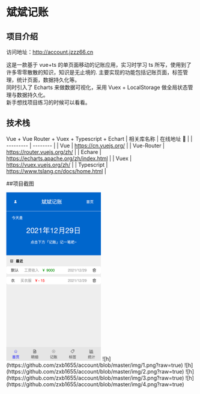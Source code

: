 # 斌斌记账

## 项目介绍

访问地址：http://account.jzzz66.cn

这是一款基于 vue+ts 的单页面移动的记账应用，实习时学习 ts 所写，使用到了许多零零散散的知识，知识是无止境的.
主要实现的功能包括记账页面，标签管理，统计页面，数据持久化等。  
同时引入了 Echarts 来做数据可视化，采用 Vuex + LocalStorage 做全局状态管理与数据持久化。  
新手想找项目练习的时候可以看看。

## 技术栈

Vue + Vue Router + Vuex + Typescript + Echart
| 相关库名称 | 在线地址 🔗 |
| --------- | -------- |
| Vue | https://cn.vuejs.org/ |
| Vue-Router | https://router.vuejs.org/zh/ |
| Echare | https://echarts.apache.org/zh/index.html |
| Vuex | https://vuex.vuejs.org/zh/ |
| Typescript | https://www.tslang.cn/docs/home.html |

##项目截图

<img src="https://github.com/zxb1655/account/blob/master/img/1.png?raw=true" width="50%">
![h](https://github.com/zxb1655/account/blob/master/img/1.png?raw=true)
![h](https://github.com/zxb1655/account/blob/master/img/2.png?raw=true)
![h](https://github.com/zxb1655/account/blob/master/img/3.png?raw=true)
![h](https://github.com/zxb1655/account/blob/master/img/4.png?raw=true)
